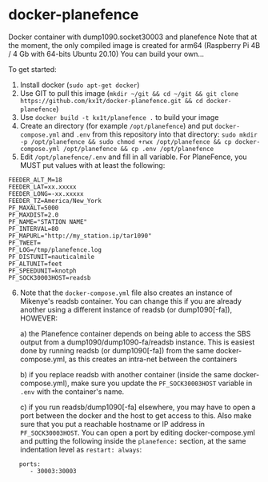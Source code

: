 # docker-planefence

Docker container with dump1090.socket30003 and planefence
Note that at the moment, the only compiled image is created for arm64 (Raspberry Pi 4B / 4 Gb with 64-bits Ubuntu 20.10)
You can build your own...

To get started:
1. Install docker (`sudo apt-get docker`)
2. Use GIT to pull this image (`mkdir ~/git && cd ~/git && git clone https://github.com/kx1t/docker-planefence.git && cd docker-planefence`)
3. Use `docker build -t kx1t/planefence .` to build your image
4. Create an directory (for example `/opt/planefence`) and put `docker-compose.yml` and `.env` from this repository into that directory:
   `sudo mkdir -p /opt/planefence && sudo chmod +rwx /opt/planefence && cp docker-compose.yml /opt/planefence && cp .env /opt/planefence`
5. Edit `/opt/planefence/.env` and fill in all variable. For PlaneFence, you MUST put values with at least the following:
```FEEDER_ALT_FT=60
FEEDER_ALT_M=18
FEEDER_LAT=xx.xxxxx
FEEDER_LONG=-xx.xxxxx
FEEDER_TZ=America/New_York
PF_MAXALT=5000
PF_MAXDIST=2.0
PF_NAME="STATION NAME"
PF_INTERVAL=80
PF_MAPURL="http://my_station.ip/tar1090"
PF_TWEET=
PF_LOG=/tmp/planefence.log
PF_DISTUNIT=nauticalmile
PF_ALTUNIT=feet
PF_SPEEDUNIT=knotph
PF_SOCK30003HOST=readsb
```
6. Note that the `docker-compose.yml` file also creates an instance of Mikenye's readsb container. You can change this if you are already another using a different instance of readsb (or dump1090[-fa]), HOWEVER:
   
   a) the Planefence container depends on being able to access the SBS output from a dump1090/dump1090-fa/readsb instance. This is easiest done by running
      readsb (or dump1090[-fa]) from the same docker-compose.yml, as this creates an intra-net between the containers
   
   b) if you replace readsb with another container (inside the same docker-compose.yml), make sure you update the `PF_SOCK30003HOST` variable in `.env` with the container's name.
   
   c) if you run readsb/dump1090[-fa] elsewhere, you may have to open a port between the docker and the host to get access to this. Also make sure that you put a reachable hostname or IP address in `PF_SOCK30003HOST`. You can open a port by editing docker-compose.yml and putting the following inside the `planefence:` section, at the same indentation level as `restart: always`:
```
   ports:
      - 30003:30003
```

